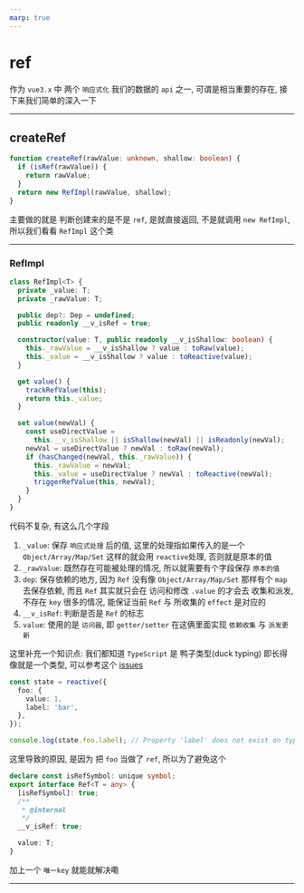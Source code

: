 ```yaml
---
marp: true
---
```


# ref

作为 `vue3.x` 中 两个 `响应式化` 我们的数据的 `api` 之一, 可谓是相当重要的存在, 接下来我们简单的深入一下

---

## createRef

```typescript
function createRef(rawValue: unknown, shallow: boolean) {
  if (isRef(rawValue)) {
    return rawValue;
  }
  return new RefImpl(rawValue, shallow);
}
```

主要做的就是 判断创建来的是不是 `ref`, 是就直接返回, 不是就调用 `new RefImpl`, 所以我们看看 `RefImpl` 这个类

---

### RefImpl

```typescript
class RefImpl<T> {
  private _value: T;
  private _rawValue: T;

  public dep?: Dep = undefined;
  public readonly __v_isRef = true;

  constructor(value: T, public readonly __v_isShallow: boolean) {
    this._rawValue = __v_isShallow ? value : toRaw(value);
    this._value = __v_isShallow ? value : toReactive(value);
  }

  get value() {
    trackRefValue(this);
    return this._value;
  }

  set value(newVal) {
    const useDirectValue =
      this.__v_isShallow || isShallow(newVal) || isReadonly(newVal);
    newVal = useDirectValue ? newVal : toRaw(newVal);
    if (hasChanged(newVal, this._rawValue)) {
      this._rawValue = newVal;
      this._value = useDirectValue ? newVal : toReactive(newVal);
      triggerRefValue(this, newVal);
    }
  }
}
```

代码不复杂, 有这么几个字段

1. `_value`: 保存 `响应式处理` 后的值, 这里的处理指如果传入的是一个 `Object/Array/Map/Set` 这样的就会用 `reactive`处理, 否则就是原本的值
2. `_rawValue`: 既然存在可能被处理的情况, 所以就需要有个字段保存 `原本的值`
3. `dep`: 保存依赖的地方, 因为 `Ref` 没有像 `Object/Array/Map/Set` 那样有个 `map` 去保存依赖, 而且 `Ref` 其实就只会在 访问和修改 `.value` 的才会去 收集和派发, 不存在 `key` 很多的情况, 能保证当前 `Ref` 与 所收集的 `effect` 是对应的
4. `__v_isRef`: 判断是否是 `Ref` 的标志
5. `value`: 使用的是 `访问器`, 即 `getter/setter` 在这俩里面实现 `依赖收集` 与 `派发更新`

这里补充一个知识点: 我们都知道 `TypeScript` 是 鸭子类型(duck typing) 即长得像就是一个类型, 可以参考这个 [issues](https://github.com/vuejs/core/issues/1111)

```typescript
const state = reactive({
  foo: {
    value: 1,
    label: 'bar',
  },
});

console.log(state.foo.label); // Property 'label' does not exist on type 'number'
```

这里导致的原因, 是因为 把 `foo` 当做了 `ref`, 所以为了避免这个

```typescript
declare const isRefSymbol: unique symbol;
export interface Ref<T = any> {
  [isRefSymbol]: true;
  /**
   * @internal
   */
  __v_isRef: true;

  value: T;
}
```

加上一个 `唯一key` 就能就解决嘞

---

